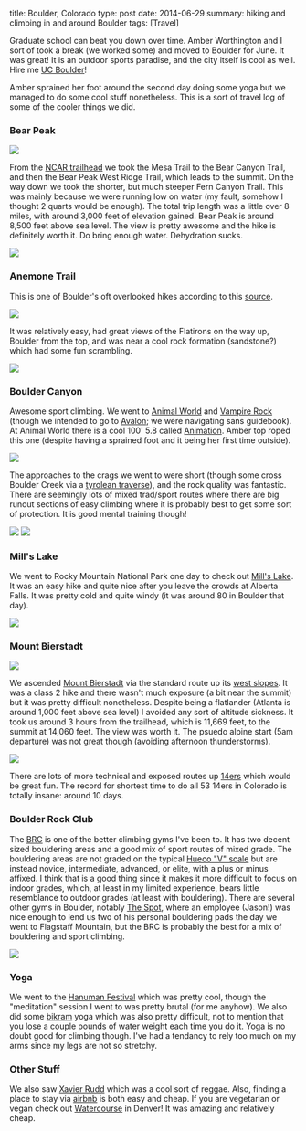 title: Boulder, Colorado
type: post
date: 2014-06-29
summary: hiking and climbing in and around Boulder
tags: [Travel]

Graduate school can beat you down over time. Amber Worthington and I sort of took a break (we worked some) and moved to Boulder for June. It was great! It is an outdoor sports paradise, and the city itself is cool as well. Hire me [UC Boulder](http://polsci.colorado.edu/)!

Amber sprained her foot around the second day doing some yoga but we managed to do some cool stuff nonetheless. This is a sort of travel log of some of the cooler things we did.

### Bear Peak

![](/static/images/bear_peak_distance.jpg)

From the [NCAR trailhead](https://bouldercolorado.gov/osmp/national-center-for-atmospheric-research-trailhead) we took the Mesa Trail to the Bear Canyon Trail, and then the Bear Peak West Ridge Trail, which leads to the summit. On the way down we took the shorter, but much steeper Fern Canyon Trail. This was mainly because we were running low on water (my fault, somehow I thought 2 quarts would be enough). The total trip length was a little over 8 miles, with around 3,000 feet of elevation gained. Bear Peak is around 8,500 feet above sea level. The view is pretty awesome and the hike is definitely worth it. Do bring enough water. Dehydration sucks.

![](/static/images/bear_peak_summit.jpg)

### Anemone Trail

This is one of Boulder's oft overlooked hikes according to this [source](http://www.elevationoutdoors.com/blogs/boulders-overlooked-hiking-trails/).

![](/static/images/anemone.jpg)

It was relatively easy, had great views of the Flatirons on the way up, Boulder from the top, and was near a cool rock formation (sandstone?) which had some fun scrambling.

![](/static/images/red_rocks.jpg)

### Boulder Canyon

Awesome sport climbing. We went to [Animal World](http://www.mountainproject.com/v/animal-world/105744917) and [Vampire Rock](http://www.mountainproject.com/v/vampire-rock/105744644) (though we intended to go to [Avalon](http://www.mountainproject.com/v/avalon/105745528); we were navigating sans guidebook). At Animal World there is a cool 100' 5.8 called [Animation](http://www.mountainproject.com/v/animation-aka-jaycenes-dance/105749785). Amber top roped this one (despite having a sprained foot and it being her first time outside).

![](/static/images/animation_overview.jpg)

The approaches to the crags we went to were short (though some cross Boulder Creek via a [tyrolean traverse](http://en.wikipedia.org/wiki/Tyrolean_traverse)), and the rock quality was fantastic. There are seemingly lots of mixed trad/sport routes where there are big runout sections of easy climbing where it is probably best to get some sort of protection. It is good mental training though!

![](/static/images/traverse.jpg)
![](/static/images/boulder_canyon_approach.jpg)

### Mill's Lake

We went to Rocky Mountain National Park one day to check out [Mill's Lake](http://www.rockymountainhikingtrails.com/mills-lake.htm). It was an easy hike and quite nice after you leave the crowds at Alberta Falls. It was pretty cold and quite windy (it was around 80 in Boulder that day).

![](/static/images/mills_lake.jpg)

### Mount Bierstadt

![](/static/images/mount_bierstadt_distance.jpg)

We ascended [Mount Bierstadt](http://en.wikipedia.org/wiki/Mount_Bierstadt) via the standard route up its [west slopes](http://www.14ers.com/routemain.php?route=bier1&peak=Mt.%20Bierstadt). It was a class 2 hike and there wasn't much exposure (a bit near the summit) but it was pretty difficult nonetheless. Despite being a flatlander (Atlanta is around 1,000 feet above sea level) I avoided any sort of altitude sickness. It took us around 3 hours from the trailhead, which is 11,669 feet, to the summit at 14,060 feet. The view was worth it. The psuedo alpine start (5am departure) was not great though (avoiding afternoon thunderstorms).

![](/static/images/mount_bierstadt_summit.jpg)

There are lots of more technical and exposed routes up [14ers](http://www.14ers.com/routes_byexposure.php) which would be great fun. The record for shortest time to do all 53 14ers in Colorado is totally insane: around 10 days.

### Boulder Rock Club

The [BRC](http://boulderrockclub.com/) is one of the better climbing gyms I've been to. It has two decent sized bouldering areas and a good mix of sport routes of mixed grade. The bouldering areas are not graded on the typical [Hueco "V" scale](http://en.wikipedia.org/wiki/Grade_(bouldering)) but are instead novice, intermediate, advanced, or elite, with a plus or minus affixed. I think that is a good thing since it makes it more difficult to focus on indoor grades, which, at least in my limited experience, bears little resemblance to outdoor grades (at least with bouldering). There are several other gyms in Boulder, notably [The Spot](http://thespotgym.com/), where an employee (Jason!) was nice enough to lend us two of his personal bouldering pads the day we went to Flagstaff Mountain, but the BRC is probably the best for a mix of bouldering and sport climbing.

![](/static/images/brc.jpg)

### Yoga

We went to the [Hanuman Festival](http://www.hanumanfestival.com/) which was pretty cool, though the "meditation" session I went to was pretty brutal (for me anyhow). We also did some [bikram](http://www.boulderbikramyoga.com/) yoga which was also pretty difficult, not to mention that you lose a couple pounds of water weight each time you do it. Yoga is no doubt good for climbing though. I've had a tendancy to rely too much on my arms since my legs are not so stretchy.

### Other Stuff

 We also saw [Xavier Rudd](http://www.xavierrudd.com/) which was a cool sort of reggae. Also, finding a place to stay via [airbnb](https://www.airbnb.com) is both easy and cheap. If you are vegetarian or vegan check out [Watercourse](http://www.watercoursefoods.com/) in Denver! It was amazing and relatively cheap.
